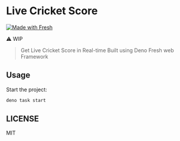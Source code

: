 # Live Cricket Score

[![Made with Fresh](https://fresh.deno.dev/fresh-badge-dark.svg)](https://fresh.deno.dev)

⚠ WIP

> Get Live Cricket Score in Real-time Built using Deno Fresh web Framework

## Usage

Start the project:

```sh
deno task start
```

## LICENSE

MIT
